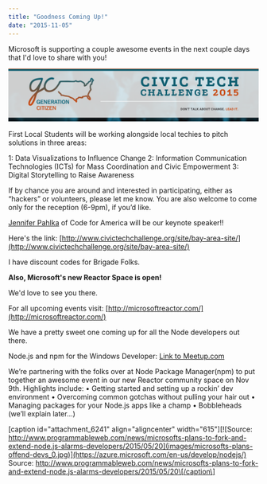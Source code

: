 ```yaml
---
title: "Goodness Coming Up!"
date: "2015-11-05"
---
```


Microsoft is supporting a couple awesome events in the next couple days that I'd love to share with you!

![civictechchallenge](images/civictechchallenge.png)

First Local Students will be working alongside local techies to pitch solutions in three areas:

1: Data Visualizations to Influence Change 2: Information Communication Technologies (ICTs) for Mass Coordination and Civic Empowerment 3: Digital Storytelling to Raise Awareness

If by chance you are around and interested in participating, either as “hackers” or volunteers, please let me know. You are also welcome to come only for the reception (6-9pm), if you’d like.

[Jennifer Pahlka](http://www.codeforamerica.org/blog/author/jen/) of Code for America will be our keynote speaker!!

Here's the link: [http://www.civictechchallenge.org/site/bay-area-site/](http://www.civictechchallenge.org/site/bay-area-site/)

I have discount codes for Brigade Folks.

**Also, Microsoft's new Reactor Space is open!**

We'd love to see you there.

For all upcoming events visit: [http://microsoftreactor.com/](http://microsoftreactor.com/)

We have a pretty sweet one coming up for all the Node developers out there.

Node.js and npm for the Windows Developer: [Link to Meetup.com](http://www.meetup.com/Bay-Area-Microsoft-Events/events/226495311/)

We’re partnering with the folks over at Node Package Manager(npm) to put together an awesome event in our new Reactor community space on Nov 9th. Highlights include: • Getting started and setting up a rockin’ dev environment • Overcoming common gotchas without pulling your hair out • Managing packages for your Node.js apps like a champ • Bobbleheads (we’ll explain later…)

\[caption id="attachment\_6241" align="aligncenter" width="615"\][![Source: http://www.programmableweb.com/news/microsofts-plans-to-fork-and-extend-node.js-alarms-developers/2015/05/20](images/microsofts-plans-offend-devs_0.jpg)](https://azure.microsoft.com/en-us/develop/nodejs/) Source: http://www.programmableweb.com/news/microsofts-plans-to-fork-and-extend-node.js-alarms-developers/2015/05/20\[/caption\]
